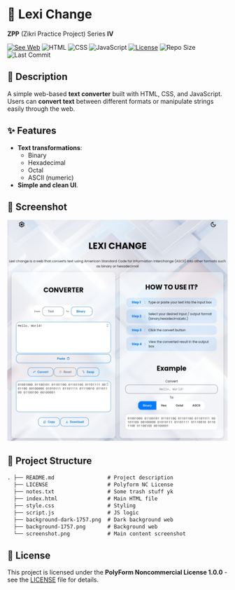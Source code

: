 
# 📝 Lexi Change

**ZPP** (Zikri Practice Project) Series **IV**

[![See Web](https://img.shields.io/badge/see-web-green)](https://zikri-codes.github.io/Lexi-Change-ZPP-IV/) 
![HTML](https://img.shields.io/badge/html-orange?logo=html5)
![CSS](https://img.shields.io/badge/css-blue?logo=css)
![JavaScript](https://img.shields.io/badge/javascript-yellow?logo=javascript)
[![License](https://img.shields.io/badge/license-PolyForm_Noncommercial_License_1.0.0-blue)](https://github.com/zikri-codes/Lexi-Change-ZPP-IV/blob/main/LICENSE)
![Repo Size](https://img.shields.io/github/repo-size/zikri-codes/Lexi-Change-ZPP-IV)
![Last Commit](https://img.shields.io/github/last-commit/zikri-codes/Lexi-Change-ZPP-IV)

## 📌 Description
A simple web-based **text converter** built with HTML, CSS, and JavaScript.  
Users can **convert text** between different formats or manipulate strings easily through the web.

## ✨ Features
- **Text transformations**:  
  - Binary
  - Hexadecimal
  - Octal
  - ASCII (numeric)
- **Simple and clean UI**.

## 📸 Screenshot

![lexi-change-screenshot](screenshot.png) 

## 📁 Project Structure

```
. ├── README.md                 # Project description 
  ├── LICENSE                   # Polyform NC License 
  ├── notes.txt                 # Some trash stuff yk
  ├── index.html                # Main HTML file 
  ├── style.css                 # Styling 
  ├── script.js                 # JS logic 
  ├── background-dark-1757.png  # Dark background web
  ├── background-1757.png       # Background web
  └── screenshot.png            # Main content screenshot
```

## 📄 License

This project is licensed under the **PolyForm Noncommercial License 1.0.0** - see the [LICENSE](https://github.com/zikri-codes/Lexi-Change-ZPP-IV/blob/main/LICENSE) file for details.
